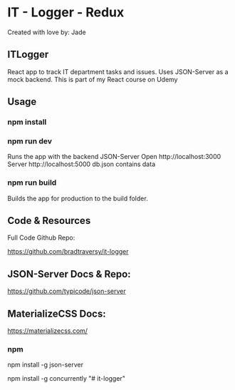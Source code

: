 # IT - Logger - Redux

Created with love by: Jade

## ITLogger

React app to track IT department tasks and issues. Uses JSON-Server as a mock backend. This is part of my React course on Udemy

## Usage

### npm install

### npm run dev

Runs the app with the backend JSON-Server
Open http://localhost:3000 Server http://localhost:5000 db.json contains data

### npm run build

Builds the app for production to the build folder.

## Code & Resources

Full Code Github Repo:

https://github.com/bradtraversy/it-logger

## JSON-Server Docs & Repo:

https://github.com/typicode/json-server

## MaterializeCSS Docs:

https://materializecss.com/

### npm

npm install -g json-server

npm install -g concurrently
"# it-logger" 
